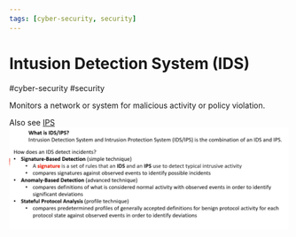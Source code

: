```yaml
---
tags: [cyber-security, security]
---
```

# Intusion Detection System (IDS)
#cyber-security #security

Monitors a network or system for malicious activity or policy violation.

Also see [IPS](Cyber%20Security/IPS.md)
![](Attachments/Pasted%20image%2020230609202101.png)